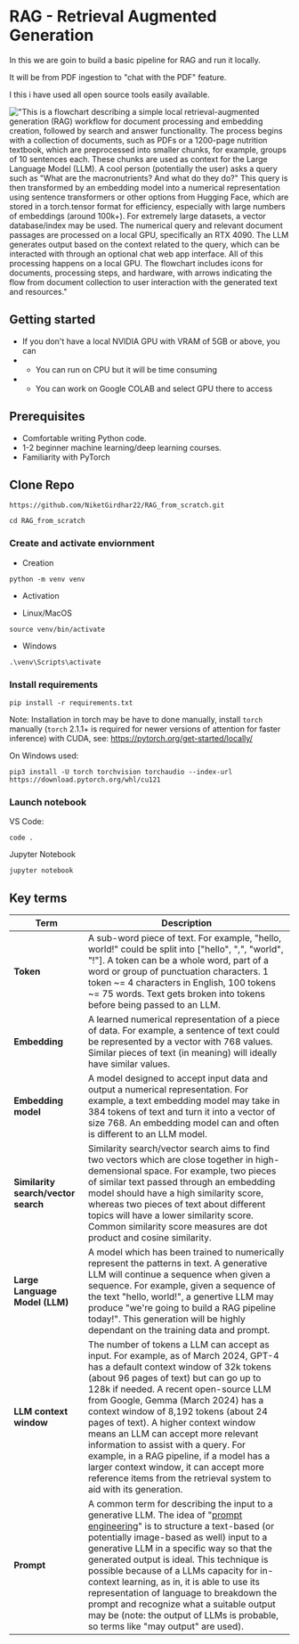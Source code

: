 # RAG - Retrieval Augmented Generation

In this we are goin to build a basic pipeline for RAG and run it locally.

It will be from PDF ingestion to "chat with the PDF" feature.

I this i have used all open source tools easily available.

!["This is a flowchart describing a simple local retrieval-augmented generation (RAG) workflow for document processing and embedding creation, followed by search and answer functionality. The process begins with a collection of documents, such as PDFs or a 1200-page nutrition textbook, which are preprocessed into smaller chunks, for example, groups of 10 sentences each. These chunks are used as context for the Large Language Model (LLM). A cool person (potentially the user) asks a query such as "What are the macronutrients? And what do they do?" This query is then transformed by an embedding model into a numerical representation using sentence transformers or other options from Hugging Face, which are stored in a torch.tensor format for efficiency, especially with large numbers of embeddings (around 100k+). For extremely large datasets, a vector database/index may be used. The numerical query and relevant document passages are processed on a local GPU, specifically an RTX 4090. The LLM generates output based on the context related to the query, which can be interacted with through an optional chat web app interface. All of this processing happens on a local GPU. The flowchart includes icons for documents, processing steps, and hardware, with arrows indicating the flow from document collection to user interaction with the generated text and resources."](images/simple-local-rag-workflow-flowchart.png)


## Getting started

- If you don't have a local NVIDIA GPU with VRAM of 5GB or above, you can 
- - You can run on CPU but it will be time consuming
- - You can work on Google COLAB and select GPU there to access

## Prerequisites

- Comfortable writing Python code. 
- 1-2 beginner machine learning/deep learning courses.
- Familiarity with PyTorch

## Clone Repo

```
https://github.com/NiketGirdhar22/RAG_from_scratch.git
```

```
cd RAG_from_scratch
```

### Create  and activate enviornment

- Creation

```
python -m venv venv
```

- Activation

* Linux/MacOS
```
source venv/bin/activate
```

* Windows
```
.\venv\Scripts\activate
```

### Install requirements

```
pip install -r requirements.txt
```

Note: Installation in torch may be have to done manually, install `torch` manually (`torch` 2.1.1+ is required for newer versions of attention for faster inference) with CUDA, see: https://pytorch.org/get-started/locally/

On Windows used:

```
pip3 install -U torch torchvision torchaudio --index-url https://download.pytorch.org/whl/cu121
```

### Launch notebook

VS Code:

```
code .
```

Jupyter Notebook

```
jupyter notebook
```

## Key terms

| Term | Description |
| ----- | ----- | 
| **Token** | A sub-word piece of text. For example, "hello, world!" could be split into ["hello", ",", "world", "!"]. A token can be a whole word, part of a word or group of punctuation characters. 1 token ~= 4 characters in English, 100 tokens ~= 75 words. Text gets broken into tokens before being passed to an LLM. |
| **Embedding** | A learned numerical representation of a piece of data. For example, a sentence of text could be represented by a vector with  768 values. Similar pieces of text (in meaning) will ideally have similar values. |
| **Embedding model** | A model designed to accept input data and output a numerical representation. For example, a text embedding model may take in 384  tokens of text and turn it into a vector of size 768. An embedding model can and often is different to an LLM model. |
| **Similarity search/vector search** | Similarity search/vector search aims to find two vectors which are close together in high-demensional space. For example,  two pieces of similar text passed through an embedding model should have a high similarity score, whereas two pieces of text about  different topics will have a lower similarity score. Common similarity score measures are dot product and cosine similarity. |
| **Large Language Model (LLM)** | A model which has been trained to numerically represent the patterns in text. A generative LLM will continue a sequence when given a sequence.  For example, given a sequence of the text "hello, world!", a genertive LLM may produce "we're going to build a RAG pipeline today!".  This generation will be highly dependant on the training data and prompt. |
| **LLM context window** | The number of tokens a LLM can accept as input. For example, as of March 2024, GPT-4 has a default context window of 32k tokens  (about 96 pages of text) but can go up to 128k if needed. A recent open-source LLM from Google, Gemma (March 2024) has a context  window of 8,192 tokens (about 24 pages of text). A higher context window means an LLM can accept more relevant information  to assist with a query. For example, in a RAG pipeline, if a model has a larger context window, it can accept more reference items  from the retrieval system to aid with its generation. |
| **Prompt** | A common term for describing the input to a generative LLM. The idea of "[prompt engineering](https://en.wikipedia.org/wiki/Prompt_engineering)" is to structure a text-based  (or potentially image-based as well) input to a generative LLM in a specific way so that the generated output is ideal. This technique is  possible because of a LLMs capacity for in-context learning, as in, it is able to use its representation of language to breakdown  the prompt and recognize what a suitable output may be (note: the output of LLMs is probable, so terms like "may output" are used). | 